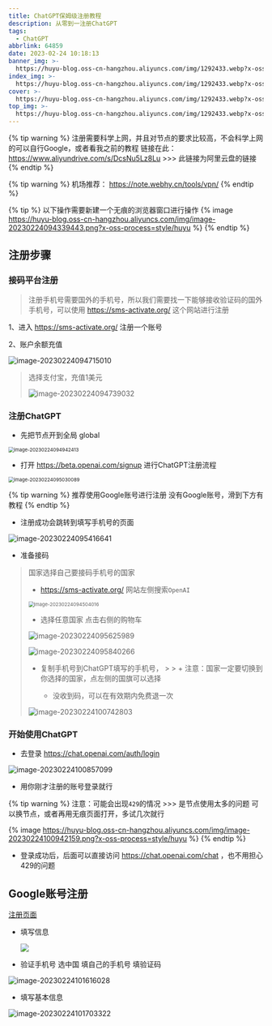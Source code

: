 ```yaml
---
title: ChatGPT保姆级注册教程
description: 从零到一注册ChatGPT
tags:
  - ChatGPT
abbrlink: 64859
date: 2023-02-24 10:18:13
banner_img: >-
  https://huyu-blog.oss-cn-hangzhou.aliyuncs.com/img/1292433.webp?x-oss-process=style/huyu
index_img: >-
  https://huyu-blog.oss-cn-hangzhou.aliyuncs.com/img/1292433.webp?x-oss-process=style/huyu
cover: >-
  https://huyu-blog.oss-cn-hangzhou.aliyuncs.com/img/1292433.webp?x-oss-process=style/huyu
top_img: >-
  https://huyu-blog.oss-cn-hangzhou.aliyuncs.com/img/1292433.webp?x-oss-process=style/huyu
---
```


{% tip warning %}
注册需要科学上网，并且对节点的要求比较高，不会科学上网的可以自行Google，或者看我之前的教程
链接在此：https://www.aliyundrive.com/s/DcsNu5Lz8Lu  >>> 此链接为阿里云盘的链接
{% endtip %}

{% tip warning %}
机场推荐： https://note.webhy.cn/tools/vpn/
{% endtip %}

{% tip %}
以下操作需要新建一个无痕的浏览器窗口进行操作
{% image https://huyu-blog.oss-cn-hangzhou.aliyuncs.com/img/image-20230224094339443.png?x-oss-process=style/huyu %}
{% endtip %}



## 注册步骤



### 接码平台注册

> 注册手机号需要国外的手机号，所以我们需要找一下能够接收验证码的国外手机号，可以使用 https://sms-activate.org/ 这个网站进行注册

1、进入  https://sms-activate.org/ 注册一个账号

2、账户余额充值

![image-20230224094715010](https://huyu-blog.oss-cn-hangzhou.aliyuncs.com/img/image-20230224094715010.png?x-oss-process=style/huyu)

> 选择支付宝，充值1美元
>
> ![image-20230224094739032](https://huyu-blog.oss-cn-hangzhou.aliyuncs.com/img/image-20230224094739032.png?x-oss-process=style/huyu)



### 注册ChatGPT

+ 先把节点开到全局 global

<img src="https://huyu-blog.oss-cn-hangzhou.aliyuncs.com/img/image-20230224094942413.png?x-oss-process=style/huyu" alt="image-20230224094942413" style="zoom:67%;" />

+ 打开 https://beta.openai.com/signup 进行ChatGPT注册流程

<img src="https://huyu-blog.oss-cn-hangzhou.aliyuncs.com/img/image-20230224095030089.png?x-oss-process=style/huyu" alt="image-20230224095030089" style="zoom:67%;" />

{% tip warning %}
推荐使用Google账号进行注册
没有Google账号，滑到下方有教程
{% endtip %}

+ 注册成功会跳转到填写手机号的页面

![image-20230224095416641](https://huyu-blog.oss-cn-hangzhou.aliyuncs.com/img/image-20230224095416641.png?x-oss-process=style/huyu)



+ 准备接码

> 国家选择自己要接码手机号的国家
>
> + https://sms-activate.org/ 网站左侧搜索`OpenAI`
>
> <img src="https://huyu-blog.oss-cn-hangzhou.aliyuncs.com/img/image-20230224094504016.png?x-oss-process=style/huyu" alt="image-20230224094504016" style="zoom: 67%;" />
>
> + 选择任意国家 点击右侧的购物车
>
> ![image-20230224095625989](https://huyu-blog.oss-cn-hangzhou.aliyuncs.com/img/image-20230224095625989.png?x-oss-process=style/huyu)
>
>
>
> ![image-20230224095840266](https://huyu-blog.oss-cn-hangzhou.aliyuncs.com/img/image-20230224095840266.png?x-oss-process=style/huyu)
>
> + 复制手机号到ChatGPT填写的手机号，
    >
    >   + 注意：国家一定要切换到你选择的国家，点左侧的国旗可以选择
>
>   + 没收到码，可以在有效期内免费退一次
>
> ![image-20230224100742803](https://huyu-blog.oss-cn-hangzhou.aliyuncs.com/img/image-20230224100742803.png?x-oss-process=style/huyu)

### 开始使用ChatGPT

+ 去登录 https://chat.openai.com/auth/login

![image-20230224100857099](https://huyu-blog.oss-cn-hangzhou.aliyuncs.com/img/image-20230224100857099.png?x-oss-process=style/huyu)

+ 用你刚才注册的账号登录就行

{% tip warning %}
注意：可能会出现`429`的情况 >>> 是节点使用太多的问题
可以换节点，或者再用无痕页面打开，多试几次就行

{% image https://huyu-blog.oss-cn-hangzhou.aliyuncs.com/img/image-20230224100942159.png?x-oss-process=style/huyu %}
{% endtip %}

+ 登录成功后，后面可以直接访问 https://chat.openai.com/chat ，也不用担心429的问题



## Google账号注册

[注册页面](https://accounts.google.com/signup/v2/webcreateaccount?continue=https%3A%2F%2Faccounts.google.com%2Fsignin%2Fchrome%2Fsync%2Ffinish%3Fcontinue%3Dhttps%253A%252F%252Fwww.google.com%252F%26est%3DAIUG7QCSh1lg9m14Q45ms-v4eFVHCfDL5k9x5FgcrBhYVrcpUcrYA26jARh16z3_1Qfyh62CfuHHJT0FEl4rzXU&dsh=S-49490967%3A1677204746549500&biz=false&flowName=GlifWebSignIn&flowEntry=SignUp)

+ 填写信息

  ![](https://huyu-blog.oss-cn-hangzhou.aliyuncs.com/img/image-20230224101502165.png?x-oss-process=style/huyu)

+ 验证手机号 选中国 填自己的手机号 填验证码

![image-20230224101616028](https://huyu-blog.oss-cn-hangzhou.aliyuncs.com/img/image-20230224101616028.png?x-oss-process=style/huyu)

+ 填写基本信息

![image-20230224101703322](https://huyu-blog.oss-cn-hangzhou.aliyuncs.com/img/image-20230224101703322.png?x-oss-process=style/huyu)